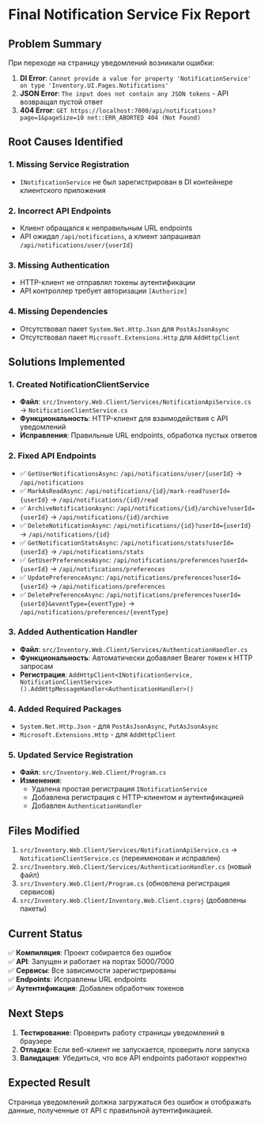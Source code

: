 # Final Notification Service Fix Report

## Problem Summary
При переходе на страницу уведомлений возникали ошибки:
1. **DI Error**: `Cannot provide a value for property 'NotificationService' on type 'Inventory.UI.Pages.Notifications'`
2. **JSON Error**: `The input does not contain any JSON tokens` - API возвращал пустой ответ
3. **404 Error**: `GET https://localhost:7000/api/notifications?page=1&pageSize=10 net::ERR_ABORTED 404 (Not Found)`

## Root Causes Identified

### 1. Missing Service Registration
- `INotificationService` не был зарегистрирован в DI контейнере клиентского приложения

### 2. Incorrect API Endpoints
- Клиент обращался к неправильным URL endpoints
- API ожидал `/api/notifications`, а клиент запрашивал `/api/notifications/user/{userId}`

### 3. Missing Authentication
- HTTP-клиент не отправлял токены аутентификации
- API контроллер требует авторизации `[Authorize]`

### 4. Missing Dependencies
- Отсутствовал пакет `System.Net.Http.Json` для `PostAsJsonAsync`
- Отсутствовал пакет `Microsoft.Extensions.Http` для `AddHttpClient`

## Solutions Implemented

### 1. Created NotificationClientService
- **Файл**: `src/Inventory.Web.Client/Services/NotificationApiService.cs` → `NotificationClientService.cs`
- **Функциональность**: HTTP-клиент для взаимодействия с API уведомлений
- **Исправления**: Правильные URL endpoints, обработка пустых ответов

### 2. Fixed API Endpoints
- ✅ `GetUserNotificationsAsync`: `/api/notifications/user/{userId}` → `/api/notifications`
- ✅ `MarkAsReadAsync`: `/api/notifications/{id}/mark-read?userId={userId}` → `/api/notifications/{id}/read`
- ✅ `ArchiveNotificationAsync`: `/api/notifications/{id}/archive?userId={userId}` → `/api/notifications/{id}/archive`
- ✅ `DeleteNotificationAsync`: `/api/notifications/{id}?userId={userId}` → `/api/notifications/{id}`
- ✅ `GetNotificationStatsAsync`: `/api/notifications/stats?userId={userId}` → `/api/notifications/stats`
- ✅ `GetUserPreferencesAsync`: `/api/notifications/preferences?userId={userId}` → `/api/notifications/preferences`
- ✅ `UpdatePreferenceAsync`: `/api/notifications/preferences?userId={userId}` → `/api/notifications/preferences`
- ✅ `DeletePreferenceAsync`: `/api/notifications/preferences?userId={userId}&eventType={eventType}` → `/api/notifications/preferences/{eventType}`

### 3. Added Authentication Handler
- **Файл**: `src/Inventory.Web.Client/Services/AuthenticationHandler.cs`
- **Функциональность**: Автоматически добавляет Bearer токен к HTTP запросам
- **Регистрация**: `AddHttpClient<INotificationService, NotificationClientService>().AddHttpMessageHandler<AuthenticationHandler>()`

### 4. Added Required Packages
- `System.Net.Http.Json` - для `PostAsJsonAsync`, `PutAsJsonAsync`
- `Microsoft.Extensions.Http` - для `AddHttpClient`

### 5. Updated Service Registration
- **Файл**: `src/Inventory.Web.Client/Program.cs`
- **Изменения**: 
  - Удалена простая регистрация `INotificationService`
  - Добавлена регистрация с HTTP-клиентом и аутентификацией
  - Добавлен `AuthenticationHandler`

## Files Modified
1. `src/Inventory.Web.Client/Services/NotificationApiService.cs` → `NotificationClientService.cs` (переименован и исправлен)
2. `src/Inventory.Web.Client/Services/AuthenticationHandler.cs` (новый файл)
3. `src/Inventory.Web.Client/Program.cs` (обновлена регистрация сервисов)
4. `src/Inventory.Web.Client/Inventory.Web.Client.csproj` (добавлены пакеты)

## Current Status
✅ **Компиляция**: Проект собирается без ошибок  
✅ **API**: Запущен и работает на портах 5000/7000  
✅ **Сервисы**: Все зависимости зарегистрированы  
✅ **Endpoints**: Исправлены URL endpoints  
✅ **Аутентификация**: Добавлен обработчик токенов  

## Next Steps
1. **Тестирование**: Проверить работу страницы уведомлений в браузере
2. **Отладка**: Если веб-клиент не запускается, проверить логи запуска
3. **Валидация**: Убедиться, что все API endpoints работают корректно

## Expected Result
Страница уведомлений должна загружаться без ошибок и отображать данные, полученные от API с правильной аутентификацией.
